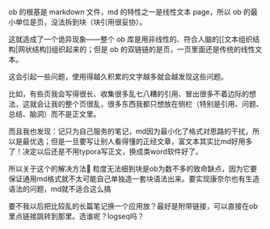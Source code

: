 ---
---

ob 的根基是 markdown 文件，md 的特性之一是线性文本 page，所以 ob 的最小单位是页，没法拆到块（块引用很妥协）。

这就造成了一个诡异现象——整个 ob 库是用非线性的、符合人脑的[[文本组织结构|网状结构]]组织起来的；但是 ob 的双链链的是页，一页里面还是传统的线性文本。

这会引起一些问题，使用得越久积累的文字越多就会越发现这些问题。

比如，有些页我会写得很长、收集很多乱七八糟的引用、冒出很多不着边际的想法，这就会让我的整个页很乱，很多东西我都只想放在侧栏（特别是引用、问题、总结、脑洞）而不是正文里。

而且我也发现：记只为自己服务的笔记，md因为最小化了格式对思路的干扰，所以是最优选；但是一旦要写让别人看得懂的正经文章，富文本其实比md好用多了！决定以后还是不用typora写正文，换成类word软件好了。

所以关于这个的解决方法🤔 粒度无法细到块是ob为数不多的致命缺点，因为它要保证通用md格式就不太可能自己单独造一套块语法出来。要实现康奈尔也有生造语法的问题，md就不适合这么搞

要不我以后把比较乱的长篇笔记换一个应用放？最好是附带链接，可以直接在ob里点链接跳转到那里。选谁呢？logseq吗？


